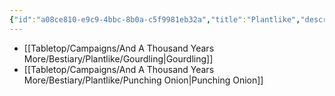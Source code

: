 ```yaml
---
{"id":"a08ce810-e9c9-4bbc-8b0a-c5f9981eb32a","title":"Plantlike","description":"Bestiary entries for the Plantlike.","publish":true,"date_created":"Tuesday, April 2nd 2024, 5:40:52 pm","date_modified":"Saturday, April 13th 2024, 9:41:48 pm","cssclasses":["mado-heading"],"path":"Tabletop/Campaigns/And A Thousand Years More/Bestiary/Plantlike/index.md","permalink":"/tabletop/campaigns/and-a-thousand-years-more/bestiary/plantlike/index/","PassFrontmatter":true}
---
```



- [[Tabletop/Campaigns/And A Thousand Years More/Bestiary/Plantlike/Gourdling\|Gourdling]]
- [[Tabletop/Campaigns/And A Thousand Years More/Bestiary/Plantlike/Punching Onion\|Punching Onion]]

